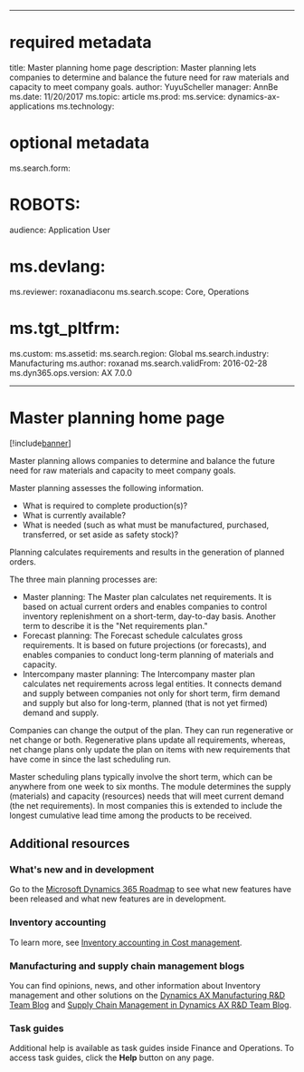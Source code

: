 

---
# required metadata

title: Master planning home page
description: Master planning lets companies to determine and balance the future need for raw materials and capacity to meet company goals. 
author: YuyuScheller
manager: AnnBe
ms.date: 11/20/2017
ms.topic: article
ms.prod: 
ms.service: dynamics-ax-applications
ms.technology: 

# optional metadata

ms.search.form: 
# ROBOTS: 
audience: Application User
# ms.devlang: 
ms.reviewer: roxanadiaconu
ms.search.scope: Core, Operations
# ms.tgt_pltfrm: 
ms.custom: 
ms.assetid: 
ms.search.region: Global
ms.search.industry: Manufacturing
ms.author: roxanad
ms.search.validFrom: 2016-02-28
ms.dyn365.ops.version: AX 7.0.0

---

# Master planning home page

[!include[banner](../includes/banner.md)]



Master planning allows companies to determine and balance the future need for raw materials and capacity to meet company goals. 

Master planning assesses the following information.

-  What is required to complete production(s)?
-  What is currently available?
-  What is needed (such as what must be manufactured, purchased, transferred, or set aside as safety stock)?

Planning calculates requirements and results in the generation of planned orders. 

The three main planning processes are:
-  Master planning: The Master plan calculates net requirements. It is based on actual current orders and enables companies to control inventory replenishment on a short-term, day-to-day basis. Another term to describe it is the "Net requirements plan."
-  Forecast planning: The Forecast schedule calculates gross requirements. It is based on future projections (or forecasts), and enables companies to conduct long-term planning of materials and capacity.
-  Intercompany master planning: The Intercompany master plan calculates net requirements across legal entities. It connects demand and supply between companies not only for short term, firm demand and supply but also for long-term, planned (that is not yet firmed) demand and supply.

Companies can change the output of the plan. They can run regenerative or net change or both. Regenerative plans update all requirements, whereas, net change plans only update the plan on items with new requirements that have come in since the last scheduling run.

Master scheduling plans typically involve the short term, which can be anywhere from one week to six months. The module determines the supply (materials) and capacity (resources) needs that will meet current demand (the net requirements). In most companies this is extended to include the longest cumulative lead time among the products to be received.





## Additional resources

### What's new and in development
Go to the [Microsoft Dynamics 365 Roadmap](https://roadmap.dynamics.com/) to see what new features have been released and what new features are in development.

### Inventory accounting 
To learn more, see [Inventory accounting in Cost management](../cost-management/inventory-close.md).

### Manufacturing and supply chain management blogs
You can find opinions, news, and other information about Inventory management and other solutions on the
[Dynamics AX Manufacturing R&D Team Blog](https://blogs.msdn.microsoft.com/axmfg) and [Supply Chain Management in Dynamics AX R&D Team Blog](https://blogs.msdn.microsoft.com/dynamicsaxscm).

### Task guides
Additional help is available as task guides inside Finance and Operations. To access task guides, click the **Help** button on any page.




